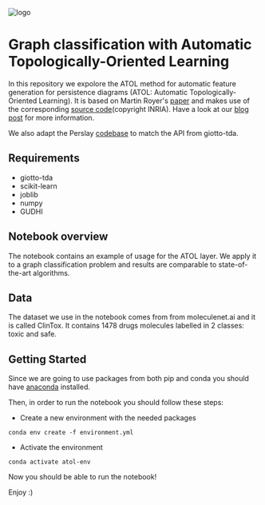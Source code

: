 ![logo](https://raw.githubusercontent.com/giotto-ai/giotto-tda/master/doc/images/tda_logo.svg)

# Graph classification with Automatic Topologically-Oriented Learning

In this repository we expolore the ATOL method for automatic feature generation for persistence diagrams (ATOL: Automatic Topologically-Oriented Learning). It is based on Martin Royer's [paper](https://arxiv.org/pdf/1909.13472.pdf) and makes use of  the corresponding [source code](https://github.com/martinroyer/atol)(copyright INRIA). Have a look at our [blog post](https://towardsdatascience.com/from-cutting-edge-research-to-industrial-applications-with-giotto-c5657a4450de) for more information.

We also adapt the Perslay [codebase](https://github.com/MathieuCarriere/perslay) to match the API from giotto-tda.


## Requirements
  * giotto-tda
  * scikit-learn
  * joblib
  * numpy
  * GUDHI
 
 ## Notebook overview
 The notebook contains an example of usage for the ATOL layer. We apply it 
 to a graph classification problem and results are comparable to 
 state-of-the-art algorithms. 
 
 ## Data
 The dataset we use in the notebook comes from from moleculenet.ai 
 and it is called ClinTox. It contains 1478 drugs molecules labelled in 2 classes: 
 toxic and safe.
 
 ## Getting Started
 Since we are going to use packages from both pip and conda you should have 
 [anaconda](https://www.anaconda.com/distribution/?gclid=Cj0KCQiAvJXxBRCeARIsAMSkApqg-qkK5wu2lEGCutGt3Oy0j2GT21HsFtmPyD6Il6VhOVKbPnNM_y8aAu3qEALw_wcB) 
 installed. 
 
 Then, in order to run the notebook you should follow these steps:
 
 - Create a new environment with the needed packages
 
 ``conda env create -f environment.yml``

 - Activate the environment
 
 ``conda activate atol-env``
 
 Now you should be able to run the notebook! 
 
 Enjoy :) 

